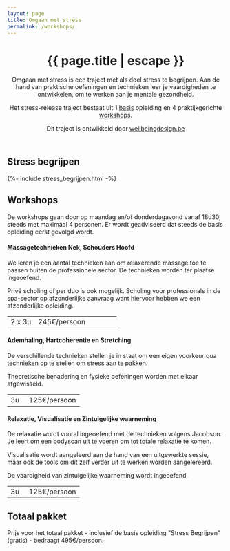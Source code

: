 ```yaml
---
layout: page
title: Omgaan met stress
permalink: /workshops/
---
```


<style>
  table.prijsinfo tr td:first-child {
    width:  25%;
  }
</style>

<header class="post-header">
  <h1 class="post-title">{{ page.title | escape }}</h1>

  <p>
    Omgaan met stress is een traject met als doel stress te begrijpen.
    Aan de hand van praktische oefeningen en technieken leer je vaardigheden te
    ontwikkelen, om te werken aan je mentale gezondheid.
  </p>
  <p>
    Het stress-release traject bestaat uit 1 <a href="#basis">basis</a> opleiding en 4 praktijkgerichte <a href="#workshops">workshops</a>.
  </p>
  <p>
    Dit traject is ontwikkeld door <a href="https://wellbeingdesign.be/">wellbeingdesign.be</a>
  </p>
</header>


## Stress begrijpen
<a name="basis"></a>
{%- include stress_begrijpen.html -%}

## Workshops

<a name="workshops"></a>

De workshops gaan door op maandag en/of donderdagavond vanaf 18u30, steeds
met maximaal 4 personen. Er wordt geadviseerd dat steeds de basis opleiding
eerst gevolgd wordt.

#### Massagetechnieken Nek, Schouders Hoofd

<a name="massage"></a>

We leren je een aantal technieken aan om relaxerende massage toe te passen
buiten de professionele sector. De technieken worden ter plaatse ingeoefend.

Privé scholing of per duo is ook mogelijk. Scholing voor professionals in
de spa-sector op afzonderlijke aanvraag want hiervoor hebben we een afzonderlijke opleiding.

<table class="prijsinfo">
  <tr>
    <td class="align-left">2 x 3u</td>
    <td class="align-right">245€/persoon</td>
  </tr>
</table>

#### Ademhaling, Hartcoherentie en Stretching

<a name="Ademhaling"></a>

De verschillende technieken stellen je in staat om een eigen voorkeur
qua technieken op te stellen om stress aan te pakken.

Theoretische benadering en fysieke oefeningen worden met elkaar afgewisseld.

<table class="prijsinfo">
  <tr>
    <td class="align-left">3u</td>
    <td class="align-right">125€/persoon</td>
  </tr>
</table>

#### Relaxatie, Visualisatie en Zintuigelijke waarneming

<a name="relaxatie"></a>

De relaxatie wordt vooral ingeoefend met de technieken volgens
Jacobson. Je leert om een bodyscan uit te voeren om tot totale relaxatie
te komen.

Visualisatie wordt aangeleerd aan de hand van een uitgewerkte sessie,
maar ook de tools om dit zelf verder uit te werken worden aangelereerd.

De vaardigheid van zintuigelijke waarneming wordt ingeoefend.

<table class="prijsinfo">
  <tr>
    <td class="align-left">3u</td>
    <td class="align-right">125€/persoon</td>
  </tr>
</table>


## Totaal pakket

Prijs voor het totaal pakket - inclusief de basis opleiding "Stress Begrijpen" (gratis) - bedraagt 495€/persoon.


